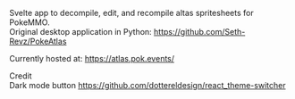 Svelte app to decompile, edit, and recompile altas spritesheets for PokeMMO.  
Original desktop application in Python: https://github.com/Seth-Revz/PokeAtlas

Currently hosted at: https://atlas.pok.events/

Credit  
Dark mode button https://github.com/dottereldesign/react_theme-switcher